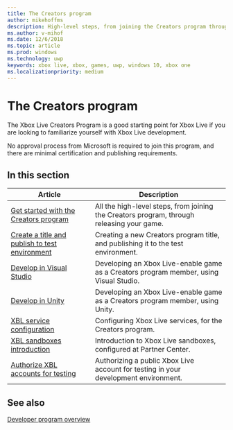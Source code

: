 ```yaml
---
title: The Creators program
author: mikehoffms
description: High-level steps, from joining the Creators program through releasing your game.
ms.author: v-mihof
ms.date: 12/6/2018
ms.topic: article
ms.prod: windows
ms.technology: uwp
keywords: xbox live, xbox, games, uwp, windows 10, xbox one
ms.localizationpriority: medium
---
```


# The Creators program

The Xbox Live Creators Program is a good starting point for Xbox Live if you are looking to familiarize yourself with Xbox Live development.

No approval process from Microsoft is required to join this program, and there are minimal certification and publishing requirements.


## In this section

| Article | Description |
|---------|-------------|
| [Get started with the Creators program](get-started-with-xbox-live-creators.md) | All the high-level steps, from joining the Creators program, through releasing your game. |
| [Create a title and publish to test environment](create-and-test-a-new-creators-title.md) | Creating a new Creators program title, and publishing it to the test environment. |
| [Develop in Visual Studio](develop-creators-title-with-visual-studio.md) | Developing an Xbox Live-enable game as a Creators program member, using Visual Studio. |
| [Develop in Unity](develop-creators-unity.md) | Developing an Xbox Live-enable game as a Creators program member, using Unity. |
| [XBL service configuration](xbox-live-service-configuration-creators.md) | Configuring Xbox Live services, for the Creators program. |
| [XBL sandboxes introduction](xbox-live-sandboxes-creators.md) | Introduction to Xbox Live sandboxes, configured at Partner Center. |
| [Authorize XBL accounts for testing](authorize-xbox-live-accounts.md) | Authorizing a public Xbox Live account for testing in your development environment. |


## See also

[Developer program overview](developer-program-overview.md)
